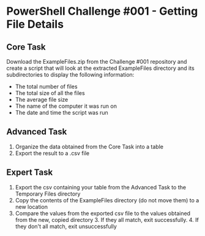 # PowerShell Challenge #001 - Getting File Details

## Core Task

Download the ExampleFiles.zip from the Challenge #001 repository and create a script that will look at the extracted ExampleFiles directory and its subdirectories to display the following information:

- The total number of files
- The total size of all the files
- The average file size
- The name of the computer it was run on
- The date and time the script was run

## Advanced Task

1. Organize the data obtained from the Core Task into a table
2. Export the result to a .csv file

## Expert Task

1. Export the csv containing your table from the Advanced Task to the Temporary Files directory
2. Copy the contents of the ExampleFiles directory (do not move them) to a new location
3. Compare the values from the exported csv file to the values obtained from the new, copied directory
    3. If they all match, exit successfully.
    4. If they don't all match, exit unsuccessfully


